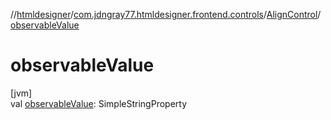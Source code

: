 //[htmldesigner](../../../index.md)/[com.jdngray77.htmldesigner.frontend.controls](../index.md)/[AlignControl](index.md)/[observableValue](observable-value.md)

# observableValue

[jvm]\
val [observableValue](observable-value.md): SimpleStringProperty
